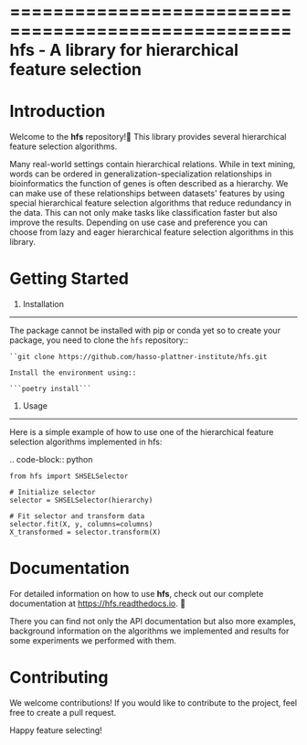 ====================================================
hfs - A library for hierarchical feature selection
====================================================

Introduction
=============

Welcome to the **hfs** repository!👋 
This library provides several hierarchical feature selection algorithms.

Many real-world settings contain hierarchical relations. While in text mining, words can be ordered in generalization-specialization relationships in bioinformatics the function of genes is often described as a hierarchy. We can make use of these relationships between datasets' features by using special hierarchical feature selection algorithms that reduce redundancy in the data. This can not only make tasks like classification faster but also improve the results. Depending on use case and preference you can choose from lazy and eager hierarchical feature selection algorithms in this library.

Getting Started
===================================================

1. Installation
-------------------------------------

The package cannot be installed with pip or conda yet so to create your package, you need to clone the ``hfs`` repository::

    ``git clone https://github.com/hasso-plattner-institute/hfs.git

    Install the environment using::

    ```poetry install```

1. Usage
-------------------------------------------
Here is a simple example of how to use one of the hierarchical feature selection algorithms implemented in hfs:

.. code-block:: python

    from hfs import SHSELSelector
    
    # Initialize selector
    selector = SHSELSelector(hierarchy)

    # Fit selector and transform data
    selector.fit(X, y, columns=columns)
    X_transformed = selector.transform(X)

Documentation
=============

For detailed information on how to use **hfs**, check out our complete documentation at https://hfs.readthedocs.io. 📖

There you can find not only the API documentation but also more examples, background information on the algorithms we implemented and results for some experiments we performed with them.

Contributing
============

We welcome contributions! If you would like to contribute to the project, 
feel free to create a pull request.


Happy feature selecting!






